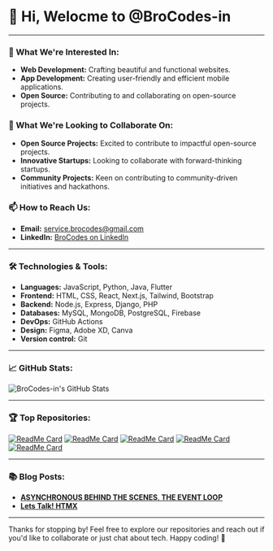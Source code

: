# 👋 Hi, Welocme to @BroCodes-in

---

### 👀 What We're Interested In:
- **Web Development:** Crafting beautiful and functional websites.
- **App Development:** Creating user-friendly and efficient mobile applications.
- **Open Source:** Contributing to and collaborating on open-source projects.

### 💞️ What We're Looking to Collaborate On:
- **Open Source Projects:** Excited to contribute to impactful open-source projects.
- **Innovative Startups:** Looking to collaborate with forward-thinking startups.
- **Community Projects:** Keen on contributing to community-driven initiatives and hackathons.

### 📫 How to Reach Us:
- **Email:** service.brocodes@gmail.com
- **LinkedIn:** [BroCodes on LinkedIn](www.linkedin.com/in/brocodes)


---

### 🛠️ Technologies & Tools:
- **Languages:** JavaScript, Python, Java, Flutter
- **Frontend:** HTML, CSS, React, Next.js, Tailwind, Bootstrap
- **Backend:** Node.js, Express, Django, PHP
- **Databases:** MySQL, MongoDB, PostgreSQL, Firebase
- **DevOps:** GitHub Actions
- **Design:** Figma, Adobe XD, Canva
- **Version control:** Git

---

### 📈 GitHub Stats:
![BroCodes-in's GitHub Stats](https://github-readme-stats.vercel.app/api?username=BroCodes-in&show_icons=true&theme=radical)

---

### 🏆 Top Repositories:
[![ReadMe Card](https://github-readme-stats.vercel.app/api/pin/?username=Kaif-Imteyaz&repo=Bro-codes&theme=radical)](https://github.com/Kaif-Imteyaz/Bro-codes)
[![ReadMe Card](https://github-readme-stats.vercel.app/api/pin/?username=programming-warrior&repo=Multiplayer-Asteroid-game&theme=radical)](https://github.com/programming-warrior/Multiplayer-Asteroid-game)
[![ReadMe Card](https://github-readme-stats.vercel.app/api/pin/?username=famy1&repo=Desktop-Application-of-Hostel-Management-System-in-Python-Using-PyQt5-Framework&theme=radical)](https://github.com/famy1/Desktop-Application-of-Hostel-Management-System-in-Python-Using-PyQt5-Framework)
[![ReadMe Card](https://github-readme-stats.vercel.app/api/pin/?username=whyehtasam&repo=Apple-Website-Clone&theme=radical)](https://github.com/whyehtasam/Apple-Website-Clone)
[![ReadMe Card](https://github-readme-stats.vercel.app/api/pin/?username=hanzalatafzeel&repo=Cit-Project&theme=radical)](https://github.com/hanzalatafzeel/Cit-Project)

---

### 📚 Blog Posts:
- **[ASYNCHRONOUS BEHIND THE SCENES, THE EVENT LOOP](https://medium.com/@service.brocodes/asynchronous-behind-the-scenes-the-event-loop-a237f6aa1768)**
- **[Lets Talk! HTMX](https://medium.com/@service.brocodes/lets-talk-htmx-b9754fb59959)**

---

Thanks for stopping by! Feel free to explore our repositories and reach out if you'd like to collaborate or just chat about tech. Happy coding! 🚀
